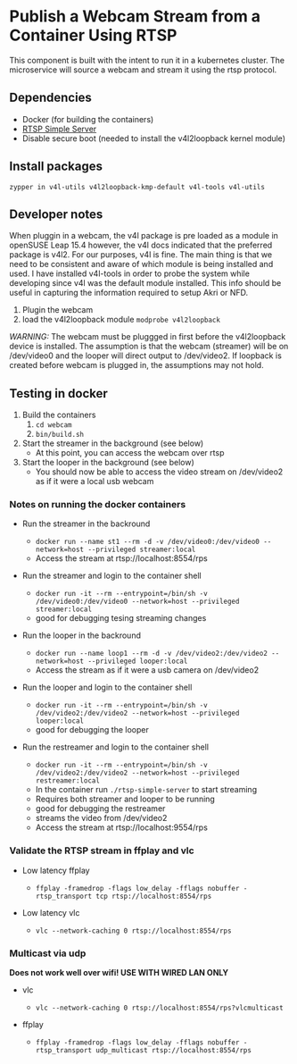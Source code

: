 # Publish a Webcam Stream from a Container Using RTSP 
This component is built with the intent to run it in a kubernetes cluster. The microservice will source a webcam and stream it using the rtsp protocol.

## Dependencies
* Docker (for building the containers)
* [RTSP Simple Server](https://github.com/aler9/rtsp-simple-server)
* Disable secure boot (needed to install the v4l2loopback kernel module)

## Install packages
`zypper in v4l-utils v4l2loopback-kmp-default v4l-tools v4l-utils`

## Developer notes
When pluggin in a webcam, the v4l package is pre loaded as a module in openSUSE Leap 15.4 however, the v4l docs indicated that the preferred package is v4l2. For our purposes, v4l is fine. The main thing is that we need to be consistent and aware of which module is being installed and used. I have installed v4l-tools in order to probe the system while developing since v4l was the default module installed. This info should be useful in capturing the information required to setup Akri or NFD.

1. Plugin the webcam
2. load the v4l2loopback module `modprobe v4l2loopback`

*WARNING:* The webcam must be pluggged in first before the v4l2loopback device is installed. The assumption is that the webcam (streamer) will be on /dev/video0 and the looper will direct output to /dev/video2. If loopback is created before webcam is plugged in, the assumptions may not hold.

## Testing in docker

1. Build the containers
    1. `cd webcam`
    1. `bin/build.sh`
1. Start the streamer in the background (see below)
    * At this point, you can access the webcam over rtsp
1. Start the looper in the background (see below)
    * You should now be able to access the video stream on /dev/video2 as if it were a local usb webcam

### Notes on running the docker containers

* Run the streamer in the backround
    * `docker run --name st1 --rm -d -v /dev/video0:/dev/video0 --network=host --privileged streamer:local`
    * Access the stream at rtsp://localhost:8554/rps

* Run the streamer and login to the container shell
    * `docker run -it --rm --entrypoint=/bin/sh -v /dev/video0:/dev/video0 --network=host --privileged streamer:local`
    * good for debugging tesing streaming changes

* Run the looper in the backround
    * `docker run --name loop1 --rm -d -v /dev/video2:/dev/video2 --network=host --privileged looper:local`
    * Access the stream as if it were a usb camera on /dev/video2

* Run the looper and login to the container shell
    * `docker run -it --rm --entrypoint=/bin/sh -v /dev/video2:/dev/video2 --network=host --privileged looper:local`
    * good for debugging the looper

* Run the restreamer and login to the container shell
    * `docker run -it --rm --entrypoint=/bin/sh -v /dev/video2:/dev/video2 --network=host --privileged restreamer:local`
    * In the container run `./rtsp-simple-server` to start streaming
    * Requires both streamer and looper to be running
    * good for debugging the restreamer
    * streams the video from /dev/video2 
    * Access the stream at rtsp://localhost:9554/rps

### Validate the RTSP stream in ffplay and vlc

* Low latency ffplay 
    * `ffplay -framedrop -flags low_delay -fflags nobuffer -rtsp_transport tcp rtsp://localhost:8554/rps`

* Low latency vlc
    * `vlc --network-caching 0 rtsp://localhost:8554/rps`

### Multicast via udp
**Does not work well over wifi! USE WITH WIRED LAN ONLY**

* vlc
    * `vlc --network-caching 0 rtsp://localhost:8554/rps?vlcmulticast`

* ffplay
    * `ffplay -framedrop -flags low_delay -fflags nobuffer -rtsp_transport udp_multicast rtsp://localhost:8554/rps`